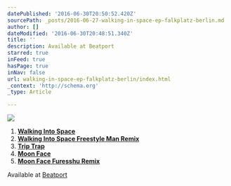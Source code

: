 ```yaml
---
datePublished: '2016-06-30T20:50:52.420Z'
sourcePath: _posts/2016-06-27-walking-in-space-ep-falkplatz-berlin.md
author: []
dateModified: '2016-06-30T20:48:51.340Z'
title: ''
description: Available at Beatport
starred: true
inFeed: true
hasPage: true
inNav: false
url: walking-in-space-ep-falkplatz-berlin/index.html
_context: 'http://schema.org'
_type: Article

---
```

![](https://the-grid-user-content.s3-us-west-2.amazonaws.com/ea07814d-d7ed-4464-9be8-3fd36f1ef5fb.jpg)

1. **[Walking Into Space][0]**
2. **[Walking Into Space Freestyle Man Remix][1]**
3. **[Trip Trap][2]**
4. **[Moon Face][3]**
5. **[Moon Face Furesshu Remix][4]**

Available at [Beatport][5]

[0]: https://www.beatport.com/track/walking-into-space-original-mix/1943862
[1]: https://www.beatport.com/track/walking-into-space-freestyle-man-remix/1943863
[2]: https://www.beatport.com/track/trip-trap-original-mix/1943864
[3]: https://www.beatport.com/track/moon-face-original-mix/1943865
[4]: https://www.beatport.com/track/moon-face-furesshu-remix/1943866
[5]: https://www.beatport.com/release/walking-into-space-ep/377252 "James Kumo - Walking Into Space"